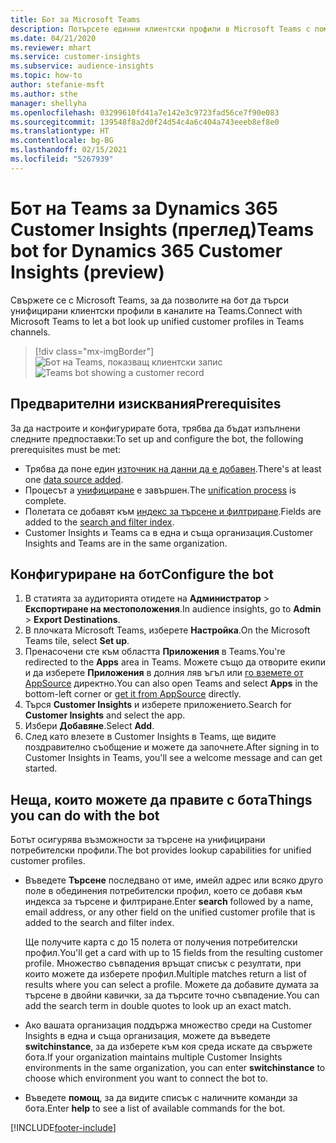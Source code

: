 ```yaml
---
title: Бот за Microsoft Teams
description: Потърсете единни клиентски профили в Microsoft Teams с помощта на бот.
ms.date: 04/21/2020
ms.reviewer: mhart
ms.service: customer-insights
ms.subservice: audience-insights
ms.topic: how-to
author: stefanie-msft
ms.author: sthe
manager: shellyha
ms.openlocfilehash: 03299610fd41a7e142e3c9723fad56ce7f90e083
ms.sourcegitcommit: 139548f8a2d0f24d54c4a6c404a743eeeb8ef8e0
ms.translationtype: HT
ms.contentlocale: bg-BG
ms.lasthandoff: 02/15/2021
ms.locfileid: "5267939"
---
```

# <a name="teams-bot-for-dynamics-365-customer-insights-preview"></a><span data-ttu-id="71fa9-103">Бот на Teams за Dynamics 365 Customer Insights (преглед)</span><span class="sxs-lookup"><span data-stu-id="71fa9-103">Teams bot for Dynamics 365 Customer Insights (preview)</span></span>

<span data-ttu-id="71fa9-104">Свържете се с Microsoft Teams, за да позволите на бот да търси унифицирани клиентски профили в каналите на Teams.</span><span class="sxs-lookup"><span data-stu-id="71fa9-104">Connect with Microsoft Teams to let a bot look up unified customer profiles in Teams channels.</span></span>

> [!div class="mx-imgBorder"]
> <span data-ttu-id="71fa9-105">![Бот на Teams, показващ клиентски запис](media/teams-bot.png "Бот на Teams, показващ клиентски запис")</span><span class="sxs-lookup"><span data-stu-id="71fa9-105">![Teams bot showing a customer record](media/teams-bot.png "Teams bot showing a customer record")</span></span>

## <a name="prerequisites"></a><span data-ttu-id="71fa9-106">Предварителни изисквания</span><span class="sxs-lookup"><span data-stu-id="71fa9-106">Prerequisites</span></span>

<span data-ttu-id="71fa9-107">За да настроите и конфигурирате бота, трябва да бъдат изпълнени следните предпоставки:</span><span class="sxs-lookup"><span data-stu-id="71fa9-107">To set up and configure the bot, the following prerequisites must be met:</span></span>

- <span data-ttu-id="71fa9-108">Трябва да поне един [източник на данни да е добавен](data-sources.md).</span><span class="sxs-lookup"><span data-stu-id="71fa9-108">There's at least one [data source added](data-sources.md).</span></span>
- <span data-ttu-id="71fa9-109">Процесът а [унифициране](data-unification.md) е завършен.</span><span class="sxs-lookup"><span data-stu-id="71fa9-109">The [unification process](data-unification.md) is complete.</span></span>
- <span data-ttu-id="71fa9-110">Полетата се добавят към [индекс за търсене и филтриране](search-filter-index.md).</span><span class="sxs-lookup"><span data-stu-id="71fa9-110">Fields are added to the [search and filter index](search-filter-index.md).</span></span>
- <span data-ttu-id="71fa9-111">Customer Insights и Teams са в една и съща организация.</span><span class="sxs-lookup"><span data-stu-id="71fa9-111">Customer Insights and Teams are in the same organization.</span></span>

## <a name="configure-the-bot"></a><span data-ttu-id="71fa9-112">Конфигуриране на бот</span><span class="sxs-lookup"><span data-stu-id="71fa9-112">Configure the bot</span></span>

1. <span data-ttu-id="71fa9-113">В статията за аудиторията отидете на **Администратор** > **Експортиране на местоположения**.</span><span class="sxs-lookup"><span data-stu-id="71fa9-113">In audience insights, go to **Admin** > **Export Destinations**.</span></span>
1. <span data-ttu-id="71fa9-114">В плочката Microsoft Teams, изберете **Настройка**.</span><span class="sxs-lookup"><span data-stu-id="71fa9-114">On the Microsoft Teams tile, select **Set up**.</span></span>
1. <span data-ttu-id="71fa9-115">Пренасочени сте към областта **Приложения** в Teams.</span><span class="sxs-lookup"><span data-stu-id="71fa9-115">You're redirected to the **Apps** area in Teams.</span></span> <span data-ttu-id="71fa9-116">Можете също да отворите екипи и да изберете **Приложения** в долния ляв ъгъл или [го вземете от AppSource](https://go.microsoft.com/fwlink/?linkid=2124104) директно.</span><span class="sxs-lookup"><span data-stu-id="71fa9-116">You can also open Teams and select **Apps** in the bottom-left corner or [get it from AppSource](https://go.microsoft.com/fwlink/?linkid=2124104) directly.</span></span>
1. <span data-ttu-id="71fa9-117">Търся **Customer Insights** и изберете приложението.</span><span class="sxs-lookup"><span data-stu-id="71fa9-117">Search for **Customer Insights** and select the app.</span></span>
1. <span data-ttu-id="71fa9-118">Избери **Добавяне**.</span><span class="sxs-lookup"><span data-stu-id="71fa9-118">Select **Add**.</span></span>
1. <span data-ttu-id="71fa9-119">След като влезете в Customer Insights в Teams, ще видите поздравително съобщение и можете да започнете.</span><span class="sxs-lookup"><span data-stu-id="71fa9-119">After signing in to Customer Insights in Teams, you'll see a welcome message and can get started.</span></span>

## <a name="things-you-can-do-with-the-bot"></a><span data-ttu-id="71fa9-120">Неща, които можете да правите с бота</span><span class="sxs-lookup"><span data-stu-id="71fa9-120">Things you can do with the bot</span></span>

<span data-ttu-id="71fa9-121">Ботът осигурява възможности за търсене на унифицирани потребителски профили.</span><span class="sxs-lookup"><span data-stu-id="71fa9-121">The bot provides lookup capabilities for unified customer profiles.</span></span>

- <span data-ttu-id="71fa9-122">Въведете **Търсене** последвано от име, имейл адрес или всяко друго поле в обединения потребителски профил, което се добавя към индекса за търсене и филтриране.</span><span class="sxs-lookup"><span data-stu-id="71fa9-122">Enter **search** followed by a name, email address, or any other field on the unified customer profile that is added to the search and filter index.</span></span>

  <span data-ttu-id="71fa9-123">Ще получите карта с до 15 полета от получения потребителски профил.</span><span class="sxs-lookup"><span data-stu-id="71fa9-123">You'll get a card with up to 15 fields from the resulting customer profile.</span></span> <span data-ttu-id="71fa9-124">Множество съвпадения връщат списък с резултати, при които можете да изберете профил.</span><span class="sxs-lookup"><span data-stu-id="71fa9-124">Multiple matches return a list of results where you can select a profile.</span></span> <span data-ttu-id="71fa9-125">Можете да добавите думата за търсене в двойни кавички, за да търсите точно съвпадение.</span><span class="sxs-lookup"><span data-stu-id="71fa9-125">You can add the search term in double quotes to look up an exact match.</span></span>

- <span data-ttu-id="71fa9-126">Ако вашата организация поддържа множество среди на Customer Insights в една и съща организация, можете да въведете **switchinstance**, за да изберете към коя среда искате да свържете бота.</span><span class="sxs-lookup"><span data-stu-id="71fa9-126">If your organization maintains multiple Customer Insights environments in the same organization, you can enter **switchinstance** to choose which environment you want to connect the bot to.</span></span>

- <span data-ttu-id="71fa9-127">Въведете **помощ**, за да видите списък с наличните команди за бота.</span><span class="sxs-lookup"><span data-stu-id="71fa9-127">Enter **help** to see a list of available commands for the bot.</span></span>  


[!INCLUDE[footer-include](../includes/footer-banner.md)]